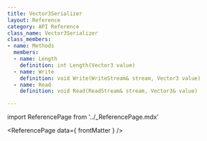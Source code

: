 ```yaml
---
title: Vector3Serializer
layout: Reference
category: API Reference
class_name: Vector3Serializer
class_members:
- name: Methods
  members:
  - name: Length
    definition: int Length(Vector3 value)
  - name: Write
    definition: void Write(WriteStream& stream, Vector3 value)
  - name: Read
    definition: void Read(ReadStream& stream, Vector3& value)

---
```

import ReferencePage from '../_ReferencePage.mdx'

<ReferencePage data={ frontMatter } />
